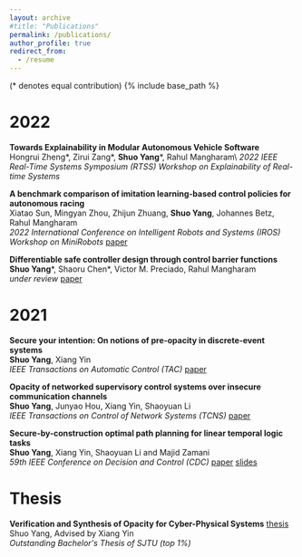 ```yaml
---
layout: archive
#title: "Publications"
permalink: /publications/
author_profile: true
redirect_from:
  - /resume
---
```

(\* denotes equal contribution)
{% include base_path %}

2022
======
**Towards Explainability in Modular Autonomous Vehicle Software**  
Hongrui Zheng\*, Zirui Zang\*, **Shuo Yang**\*, Rahul Mangharam\\
*2022 IEEE Real-Time Systems Symposium (RTSS) Workshop on Explainability of Real-time Systems*

**A benchmark comparison of imitation learning-based control policies for autonomous racing**  
Xiatao Sun, Mingyan Zhou, Zhijun Zhuang, **Shuo Yang**, Johannes Betz, Rahul Mangharam  
*2022 International Conference on Intelligent Robots and Systems (IROS) Workshop on MiniRobots* [paper](https://arxiv.org/pdf/2209.15073.pdf)

**Differentiable safe controller design through control barrier functions**  
**Shuo Yang**\*, Shaoru Chen\*, Victor M. Preciado, Rahul Mangharam  
*under review* [paper](https://arxiv.org/pdf/2209.10034.pdf)

2021
======

**Secure your intention: On notions of pre-opacity in discrete-event systems**  
**Shuo Yang**, Xiang Yin  
*IEEE Transactions on Automatic Control (TAC)* [paper](https://shuoyang2000.github.io/files/TAC_Yang.pdf)

**Opacity of networked supervisory control systems over insecure communication channels**  
**Shuo Yang**, Junyao Hou, Xiang Yin, Shaoyuan Li  
*IEEE Transactions on Control of Network Systems (TCNS)* [paper](https://shuoyang2000.github.io/files/TCNS-Yang.pdf)

**Secure-by-construction optimal path planning for linear temporal logic tasks**  
**Shuo Yang**, Xiang Yin, Shaoyuan Li and Majid Zamani  
*59th IEEE Conference on Decision and Control (CDC)* [paper](https://shuoyang2000.github.io/files/CDC-Yang.pdf) [slides](https://shuoyang2000.github.io/files/CDC20_slides.pdf)



Thesis
======

**Verification and Synthesis of Opacity for Cyber-Physical Systems** [thesis](https://shuoyang2000.github.io/files/thesis.pdf)  
Shuo Yang, Advised by Xiang Yin  
*Outstanding Bachelor's Thesis of SJTU (top 1%)*

